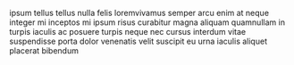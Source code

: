 ipsum tellus tellus nulla felis loremvivamus semper arcu enim at neque integer
mi inceptos mi ipsum risus curabitur magna aliquam quamnullam in turpis iaculis
ac posuere turpis neque nec cursus interdum vitae suspendisse porta dolor
venenatis velit suscipit eu urna iaculis aliquet placerat bibendum